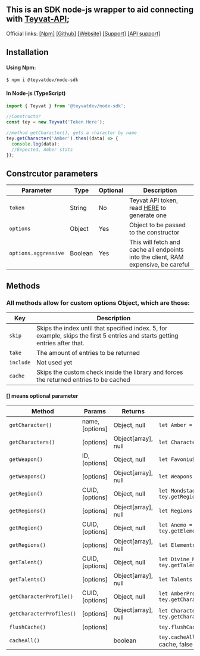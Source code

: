 ## This is an SDK node-js wrapper to aid connecting with [Teyvat-API](https://github.com/teyvat-dev);

Official links: [[Npm]](https://www.npmjs.com/package/@teyvatdev/node-sdk) [[Github]](https://github.com/erwin1234777/teyvatdev-node-sdk) [[Website]](https://teyvat.dev/) [[Support]](https://discord.gg/6QEExsN) [[API support]](https://discord.gg/Pb8aQqx7kr)

## Installation

#### Using Npm:

```
$ npm i @teyvatdev/node-sdk
```

#### In Node-js (TypeScript)

```js
import { Teyvat } from '@teyvatdev/node-sdk';

//Constructor
const tey = new Teyvat('Token Here');

//method getCharacter(), gets a character by name
tey.getCharacter('Amber').then((data) => {
  console.log(data);
  //Expected, Amber stats
});
```

## Constrcutor parameters

| Parameter            | Type    | Optional | Description                                                                        |
| -------------------- | ------- | -------- | ---------------------------------------------------------------------------------- |
| `token`              | String  | No       | Teyvat API token, read [HERE](https://discord.gg/Pb8aQqx7kr) to generate one       |
| `options`            | Object  | Yes      | Object to be passed to the constructor                                             |
| `options.aggressive` | Boolean | Yes      | This will fetch and cache all endpoints into the client, RAM expensive, be careful |

## Methods

### All methods allow for custom options Object, which are those:

| Key       | Description                                                                                                                  |
| --------- | ---------------------------------------------------------------------------------------------------------------------------- |
| `skip`    | Skips the index until that specified index. 5, for example, skips the first 5 entries and starts getting entries after that. |
| `take`    | The amount of entries to be returned                                                                                         |
| `include` | Not used yet                                                                                                                 |
| `cache`   | Skips the custom check inside the library and forces the returned entries to be cached                                       |

#### [] means optional parameter

| Method                   | Params          | Returns             | Working Example(copy paste)                                                           |
| ------------------------ | --------------- | ------------------- | ------------------------------------------------------------------------------------- |
| `getCharacter()`         | name, [options] | Object, null        | `let Amber = await tey.getCharacter('Amber');`                                        |
| `getCharacters()`        | [options]       | Object[array], null | `let Characters = await tey.getCharacters();`                                         |
| `getWeapon()`            | ID, [options]   | Object, null        | `let FavoniuSword = await tey.getWeapon('10');`                                       |
| `getWeapons()`           | [options]       | Object[array], null | `let Weapons = await tey.getWeapons();`                                               |
| `getRegion()`            | CUID, [options] | Object, null        | `let Mondstad = await tey.getRegion('ckifg54kg0000vf0iclar2lp6');`                    |
| `getRegions()`           | [options]       | Object[array], null | `let Regions = await tey.getRegions();`                                               |
| `getRegion()`            | CUID, [options] | Object, null        | `let Anemo = await tey.getElement('ckifg2oxf0000n30i3k0e3s7m');`                      |
| `getRegions()`           | [options]       | Object[array], null | `let Elements = await tey.getElements();`                                             |
| `getTalent()`            | CUID, [options] | Object, null        | `let Divine_Marksmanship = await tey.getTalent('ckiqng1u300210ns6clktnh3c');`         |
| `getTalents()`           | [options]       | Object[array], null | `let Talents = await tey.getTalents();;`                                              |
| `getCharacterProfile()`  | CUID, [options] | Object, null        | `let AmberProfile = await tey.getCharacterProfile('ckiffwvsx0000990i1z9retm4');`      |
| `getCharacterProfiles()` | [options]       | Object[array], null | `let CharacterProfiles = await tey.getCharacterProfiles();`                           |
| `flushCache()`           | [options]       |                     | `tey.flushCache()`                                                                    |
| `cacheAll()`             |                 | boolean             | `tey.cacheAll()` Returns true if everything has been cache, false if something failed |
